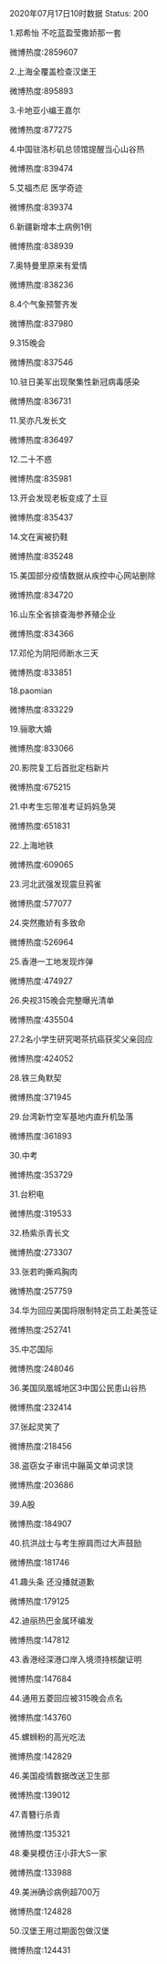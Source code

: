 2020年07月17日10时数据
Status: 200

1.郑希怡 不吃蓝盈莹撒娇那一套

微博热度:2859607

2.上海全覆盖检查汉堡王

微博热度:895893

3.卡地亚小编王嘉尔

微博热度:877275

4.中国驻洛杉矶总领馆提醒当心山谷热

微博热度:839474

5.艾福杰尼 医学奇迹

微博热度:839374

6.新疆新增本土病例1例

微博热度:838939

7.奥特曼里原来有爱情

微博热度:838236

8.4个气象预警齐发

微博热度:837980

9.315晚会

微博热度:837546

10.驻日美军出现聚集性新冠病毒感染

微博热度:836731

11.吴亦凡发长文

微博热度:836497

12.二十不惑

微博热度:835981

13.开会发现老板变成了土豆

微博热度:835437

14.文在寅被扔鞋

微博热度:835248

15.美国部分疫情数据从疾控中心网站删除

微博热度:834720

16.山东全省排查海参养殖企业

微博热度:834366

17.邓伦为阴阳师断水三天

微博热度:833851

18.paomian

微博热度:833229

19.骊歌大婚

微博热度:833066

20.影院复工后首批定档新片

微博热度:675215

21.中考生忘带准考证妈妈急哭

微博热度:651831

22.上海地铁

微博热度:609065

23.河北武强发现震旦鸦雀

微博热度:577077

24.突然撒娇有多致命

微博热度:526964

25.香港一工地发现炸弹

微博热度:474927

26.央视315晚会完整曝光清单

微博热度:435504

27.2名小学生研究喝茶抗癌获奖父亲回应

微博热度:424052

28.铁三角默契

微博热度:371945

29.台湾新竹空军基地内直升机坠落

微博热度:361893

30.中考

微博热度:353729

31.台积电

微博热度:319533

32.杨紫杀青长文

微博热度:273307

33.张若昀撕鸡胸肉

微博热度:257759

34.华为回应美国将限制特定员工赴美签证

微博热度:252741

35.中芯国际

微博热度:248046

36.美国凤凰城地区3中国公民患山谷热

微博热度:232414

37.张起灵笑了

微博热度:218456

38.盗窃女子审讯中蹦英文单词求饶

微博热度:203686

39.A股

微博热度:184907

40.抗洪战士与考生擦肩而过大声鼓励

微博热度:181746

41.趣头条 还没播就道歉

微博热度:179125

42.迪丽热巴金属环编发

微博热度:147812

43.香港经深港口岸入境须持核酸证明

微博热度:147684

44.通用五菱回应被315晚会点名

微博热度:143760

45.螺蛳粉的高光吃法

微博热度:142829

46.美国疫情数据改送卫生部

微博热度:139012

47.青簪行杀青

微博热度:135321

48.秦昊模仿汪小菲大S一家

微博热度:133988

49.美洲确诊病例超700万

微博热度:124828

50.汉堡王用过期面包做汉堡

微博热度:124431

